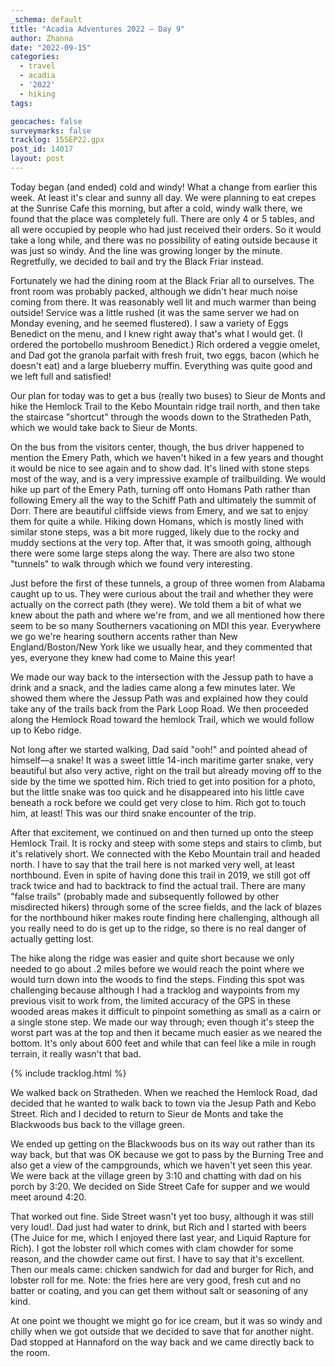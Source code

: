 ```yaml
---
_schema: default
title: "Acadia Adventures 2022 – Day 9"
author: Zhanna
date: "2022-09-15"
categories: 
  - travel
  - acadia
  - '2022'
  - hiking
tags:

geocaches: false
surveymarks: false
tracklog: 15SEP22.gpx
post_id: 14017
layout: post  
---
```


Today began (and ended) cold and windy! What a change from earlier this week. At least it's clear and sunny all day. We were planning to eat crepes at the Sunrise Cafe this morning, but after a cold, windy walk there, we found that the place was completely full. There are only 4 or 5 tables, and all were occupied by people who had just received their orders. So it would take a long while, and there was no possibility of eating outside because it was just so windy. And the line was growing longer by the minute. Regretfully, we decided to bail and try the Black Friar instead. 

Fortunately we had the dining room at the Black Friar all to ourselves. The front room was probably packed, although we didn't hear much noise coming from there.  It was reasonably well lit and much warmer than being outside! Service was a little rushed (it was the same server we had on Monday evening, and he seemed flustered). I saw a variety of Eggs Benedict on the menu, and I knew right away that's what I would get. (I ordered the portobello mushroom Benedict.) Rich ordered a veggie omelet, and Dad got the granola parfait with fresh fruit, two eggs, bacon (which he doesn't eat) and a large blueberry muffin. Everything was quite good and we left full and satisfied!

Our plan for today was to get a bus (really two buses) to Sieur de Monts and hike the Hemlock Trail to the Kebo Mountain ridge trail north, and then take the staircase "shortcut" through the woods down to the Stratheden Path, which we would take back to Sieur de Monts. 

On the bus from the visitors center, though, the bus driver happened to mention the Emery Path, which we haven't hiked in a few years and thought it would be nice to see again and to show dad. It's lined with stone steps most of the way, and is a very impressive example of trailbuilding. We would hike up part of the Emery Path, turning off onto Homans Path rather than following Emery all the way to the Schiff Path and ultimately the summit of Dorr. There are beautiful cliffside views from Emery, and we sat to enjoy them for quite a while. Hiking down Homans, which is mostly lined with similar stone steps, was a bit more rugged, likely due to the rocky and muddy sections at the very top. After that, it was smooth going, although there were some large steps along the way. There are also two stone "tunnels" to walk through which we found very interesting. 

Just before the first of these tunnels, a group of three women from Alabama caught up to us. They were curious about the trail and whether they were actually on the correct path (they were). We told them a bit of what we knew about the path and where we're from, and we all mentioned how there seem to be so many Southerners vacationing on MDI this year. Everywhere we go we're hearing southern accents rather than New England/Boston/New York like we usually hear, and they commented that yes, everyone they knew had come to Maine this year!

We made our way back to the intersection with the Jessup path to have a drink and a snack, and the ladies came along a few minutes later. We showed them where the Jessup Path was and explained how they could take any of the trails back from the Park Loop Road. We then proceeded along the Hemlock Road toward the hemlock Trail, which we would follow up to Kebo ridge.

Not long after we started walking, Dad said "ooh!" and pointed ahead of himself—a snake! It was a sweet little 14-inch maritime garter snake, very beautiful but also very active, right on the trail but already moving off to the side by the time we spotted him. Rich tried to get into position for a photo, but the little snake was too quick and he disappeared into his little cave beneath a rock before we could get very close to him. Rich got to touch him, at least! This was our third snake encounter of the trip.

After that excitement, we continued on and then turned up onto the steep Hemlock Trail. It is rocky and steep with some steps and stairs to climb, but it's relatively short. We connected with the Kebo Mountain trail and headed north. I have to say that the trail here is not marked very well, at least northbound. Even in spite of having done this trail in 2019, we still got off track twice and had to backtrack to find the actual trail. There are many "false trails" (probably made and subsequently followed by other misdirected hikers) through some of the scree fields, and the lack of blazes for the northbound hiker makes route finding here challenging, although all you really need to do is get up to the ridge, so there is no real danger of actually getting lost. 

The hike along the ridge was easier and quite short because we only needed to go about .2 miles before we would reach the point where we would turn down into the woods to find the steps. Finding this spot was challenging because although I had a tracklog and waypoints from my previous visit to work from, the limited accuracy of the GPS in these wooded areas makes it difficult to pinpoint something as small as a cairn or a single stone step. We made our way through; even though it's steep the worst part was at the top and then it became much easier as we neared the bottom. It's only about 600 feet and while that can feel like a mile in rough terrain, it really wasn't that bad.

{% include tracklog.html %}

We walked back on Stratheden. When we reached the Hemlock Road, dad decided that he wanted to walk back to town via the Jesup Path and Kebo Street. Rich and I decided to return to Sieur de Monts and take the Blackwoods bus back to the village green.

We ended up getting on the Blackwoods bus on its way out rather than its way back, but that was OK because we got to pass by the Burning Tree and also get a view of the campgrounds, which we haven't yet seen this year. We were back at the village green by 3:10 and chatting with dad on his porch by 3:20. We decided on Side Street Cafe for supper and we would meet around 4:20.

That worked out fine. Side Street wasn't yet too busy, although it was still very loud!. Dad just had water to drink, but Rich and I started with beers (The Juice for me, which I enjoyed there last year, and Liquid Rapture for Rich). I got the lobster roll which comes with clam chowder for some reason, and the chowder came out first. I have to say that it's excellent. Then our meals came: chicken sandwich for dad and burger for Rich, and lobster roll for me. Note: the fries here are very good, fresh cut and no batter or coating, and you can get them without salt or seasoning of any kind.

At one point we thought we might go for ice cream, but it was so windy and chilly when we got outside that we decided to save that for another night. Dad stopped at Hannaford on the way back and we came directly back to the room.
